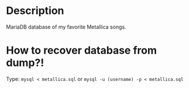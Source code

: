 # Description
MariaDB database of my favorite Metallica songs.
# How to recover database from dump?!
Type: `mysql < metallica.sql` or `mysql -u (username) -p < metallica.sql`
